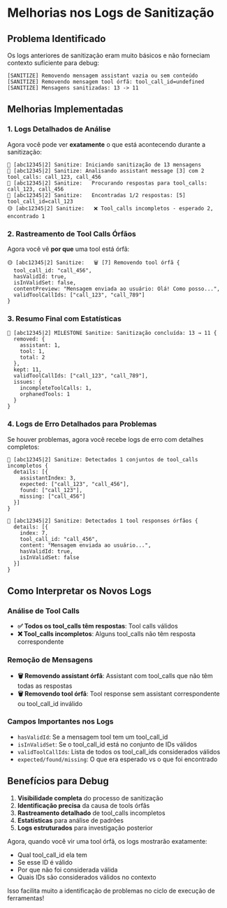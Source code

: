 # Melhorias nos Logs de Sanitização

## Problema Identificado

Os logs anteriores de sanitização eram muito básicos e não forneciam contexto suficiente para debug:

```
[SANITIZE] Removendo mensagem assistant vazia ou sem conteúdo
[SANITIZE] Removendo mensagem tool órfã: tool_call_id=undefined
[SANITIZE] Mensagens sanitizadas: 13 -> 11
```

## Melhorias Implementadas

### 1. **Logs Detalhados de Análise**

Agora você pode ver **exatamente** o que está acontecendo durante a sanitização:

```
🔵 [abc12345|2] Sanitize: Iniciando sanitização de 13 mensagens
🔵 [abc12345|2] Sanitize: Analisando assistant message [3] com 2 tool_calls: call_123, call_456
🔵 [abc12345|2] Sanitize:   Procurando respostas para tool_calls: call_123, call_456  
🔵 [abc12345|2] Sanitize:   Encontradas 1/2 respostas: [5] tool_call_id=call_123
🟡 [abc12345|2] Sanitize:   ❌ Tool_calls incompletos - esperado 2, encontrado 1
```

### 2. **Rastreamento de Tool Calls Órfãos**

Agora você vê **por que** uma tool está órfã:

```
🟡 [abc12345|2] Sanitize:   🗑️ [7] Removendo tool órfã {
  tool_call_id: "call_456",
  hasValidId: true,
  isInValidSet: false,
  contentPreview: "Mensagem enviada ao usuário: Olá! Como posso...",
  validToolCallIds: ["call_123", "call_789"]
}
```

### 3. **Resumo Final com Estatísticas**

```
🎯 [abc12345|2] MILESTONE Sanitize: Sanitização concluída: 13 → 11 {
  removed: {
    assistant: 1,
    tool: 1,
    total: 2
  },
  kept: 11,
  validToolCallIds: ["call_123", "call_789"],
  issues: {
    incompleteToolCalls: 1,
    orphanedTools: 1
  }
}
```

### 4. **Logs de Erro Detalhados para Problemas**

Se houver problemas, agora você recebe logs de erro com detalhes completos:

```
🔴 [abc12345|2] Sanitize: Detectados 1 conjuntos de tool_calls incompletos {
  details: [{
    assistantIndex: 3,
    expected: ["call_123", "call_456"], 
    found: ["call_123"],
    missing: ["call_456"]
  }]
}

🔴 [abc12345|2] Sanitize: Detectados 1 tool responses órfãos {
  details: [{
    index: 7,
    tool_call_id: "call_456",
    content: "Mensagem enviada ao usuário...",
    hasValidId: true,
    isInValidSet: false
  }]
}
```

## Como Interpretar os Novos Logs

### **Análise de Tool Calls**
- **✅ Todos os tool_calls têm respostas**: Tool calls válidos
- **❌ Tool_calls incompletos**: Alguns tool_calls não têm resposta correspondente

### **Remoção de Mensagens**
- **🗑️ Removendo assistant órfã**: Assistant com tool_calls que não têm todas as respostas
- **🗑️ Removendo tool órfã**: Tool response sem assistant correspondente ou tool_call_id inválido

### **Campos Importantes nos Logs**
- `hasValidId`: Se a mensagem tool tem um tool_call_id
- `isInValidSet`: Se o tool_call_id está no conjunto de IDs válidos
- `validToolCallIds`: Lista de todos os tool_call_ids considerados válidos
- `expected/found/missing`: O que era esperado vs o que foi encontrado

## Benefícios para Debug

1. **Visibilidade completa** do processo de sanitização
2. **Identificação precisa** da causa de tools órfãs
3. **Rastreamento detalhado** de tool_calls incompletos
4. **Estatísticas** para análise de padrões
5. **Logs estruturados** para investigação posterior

Agora, quando você vir uma tool órfã, os logs mostrarão exatamente:
- Qual tool_call_id ela tem
- Se esse ID é válido
- Por que não foi considerada válida
- Quais IDs são considerados válidos no contexto

Isso facilita muito a identificação de problemas no ciclo de execução de ferramentas!
